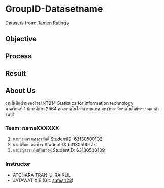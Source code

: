 # GroupID-Datasetname
Datasets from: [Ramen Ratings](https://www.kaggle.com/residentmario/ramen-ratings)

## Objective

## Process

## Result

## About Us
งานนี้เป็นส่วนของวิชา INT214 Statistics for Information technology <br/> ภาคเรียนที่ 1 ปีการศึกษา 2564 คณะเทคโนโลยีสารสนเทศ มหาวิทยาลัยเทคโนโลยีพระจอมเกล้าธนบุรี
### Team: nameXXXXXX
1. นายวงศกร     แสงสุรศักดิ์      StudentID: 63130500102
2. นายหิรัณย์     คงเพ็ชร         StudentID: 63130500127
3. นายชญาธร    เลิศทัศนวงศ์      StudentID: 63130500139

### Instructor
- ATCHARA TRAN-U-RAIKUL
- JATAWAT XIE (Git: [safesit23](https://github.com/safesit23))



